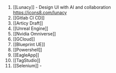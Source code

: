 1. [[Lunacy]] - Design UI with AI and collaboration https://icons8.com/lunacy
2. [[Gitlab CI CD]]
3. [[Articy Draft]]
4. [[Unreal Engine]]
5. [[Nvidia Omniverse]]
6. [[GCloud]]
7. [[Blueprint UE]]
8. [[Powershell]]
9. [[EagleApp]]
10. [[TagStudio]]
11. [[Selenium]] - 